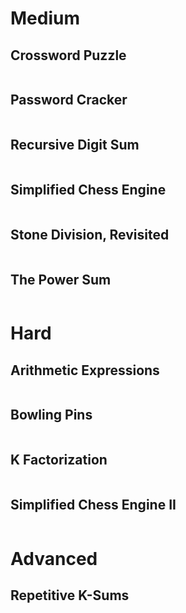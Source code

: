 # Medium

## Crossword Puzzle

```java

```

## Password Cracker

```java

```

## Recursive Digit Sum

```java

```

## Simplified Chess Engine

```java

```

## Stone Division, Revisited

```java

```

## The Power Sum

```java

```

# Hard

## Arithmetic Expressions

```java

```

## Bowling Pins

```java

```

## K Factorization

```java

```

## Simplified Chess Engine II

```java

```

# Advanced

## Repetitive K-Sums

```java

```